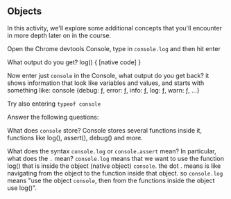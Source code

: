## Objects

In this activity, we'll explore some additional concepts that you'll encounter in more depth later on in the course.

Open the Chrome devtools Console, type in `console.log` and then hit enter

What output do you get?
 log() { [native code] }

Now enter just `console` in the Console, what output do you get back?
it shows information that look like variables and values, and starts with something like:
console {debug: ƒ, error: ƒ, info: ƒ, log: ƒ, warn: ƒ, …}

Try also entering `typeof console`

Answer the following questions:

What does `console` store?
Console stores several functions inside it, functions like log(), assert(), debug() and more.

What does the syntax `console.log` or `console.assert` mean? In particular, what does the `.` mean?
`console.log` means that we want to use the function log() that is inside the object (native object) `console`. the dot . means is like navigating from the object to the function inside that object.
so `console.log` means "use the object `console`, then from the functions inside the object use log()". 

